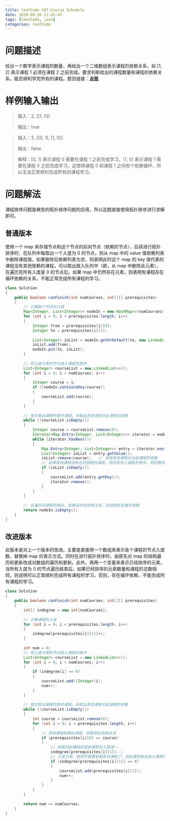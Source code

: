```yaml
---
title: leetCode-207:Course Schedule
date: 2018-08-26 11:25:43
tags: [leetCode, java]
categories: leetCode
---
```


# 问题描述

给出一个数字表示课程的数量，再给出一个二维数组表示课程的依赖关系，如 [1, 2] 表示课程 1 必须在课程 2 之前完成。要求判断给出的课程数量和课程的依赖关系，能否顺利学完所有的课程。题目链接：**[点我](https://leetcode.com/problems/course-schedule/description/)**

<!-- more -->

# 样例输入输出

> 输入：2, [[1, 0]] 
>
> 输出：true

> 输入：2, [[0, 1], [1, 0]]
>
> 输出：false
>
> 解释：[0, 1] 表示课程 0 需要在课程 1 之前完成学习，[1, 0] 表示课程 1 需要在课程 0 之前完成学习，这使得课程 0 和课程 1 之间有个依赖循环，所以无法正常顺利完成所有的课程学习。

# 问题解法

课程排序问题是典型的拓扑排序问题的应用，所以这题直接使用拓扑排序进行求解即可。

## 普通版本

使用一个 map 来存储节点和这个节点的前向节点（依赖的节点），后续进行拓扑排序时，在队列中每取出一个入度为 0 的节点，则从 map 中的 value 值依赖列表中删除课程值，如果删除后依赖列表为空，则表明此时这个 map 的 key 值代表的课程没有其他依赖的课程，可以取出放入队列中（即，从 map 中删除此元素），在遍历完所有入度是 0 的节点后，如果 map 中仍然存在元素，则表明有课程存在循环依赖的关系，不能正常完成所有课程的学习。

```java
class Solution 
{
    public boolean canFinish(int numCourses, int[][] prerequisites) 
    {
        // 计算每个节点的入度
        Map<Integer, List<Integer>> nodeIn = new HashMap<>(numCourses);
        for (int i = 0; i < prerequisites.length; i++)
        {
            Integer from = prerequisites[i][0];
            Integer to = prerequisites[i][1];
            
            List<Integer> inList = nodeIn.getOrDefault(to, new LinkedList<>());
            inList.add(from);
            nodeIn.put(to, inList);
        }
        
        // 将入度为零的节点放入课程列表中
        List<Integer> courseList = new LinkedList<>();
        for (int i = 0; i < numCourses; i++)
        {
            Integer course = i;
            if (!nodeIn.containsKey(course))
            {
                courseList.add(course);
            }
        }
        
        // 依次取出课程列表中课程，并取出其他课程对此课程的依赖
        while (!courseList.isEmpty())
        {
            Integer course = courseList.remove(0);
            Iterator<Map.Entry<Integer, List<Integer>>> iterator = nodeIn.entrySet().iterator();
            while (iterator.hasNext())
            {
                Map.Entry<Integer, List<Integer>> entry = iterator.next();
                List<Integer> inList = entry.getValue();
                inList.remove(course);   // 去除其他课程对当前课程的依赖
                // 如果其他课程没有任何依赖的课程，则将其加入课程列表中，同时删除其依赖关系
                if (inList.isEmpty())
                {
                    courseList.add(entry.getKey());
                    iterator.remove();
                }
            }
        }
        
        // 在遍历完课程列表后，如果还存在依赖关系，则说明存在循环依赖
        return nodeIn.isEmpty();
    }
}
```

## 改进版本

此版本是对上一个版本的改进。主要是直接用一个数组来表示各个课程的节点入度数，替换掉 map 的表示方式。同时在进行拓扑排序时，由原先对 map 的结构遍历和更新改成对数组的遍历和更新。此外，再用一个变量来表示已经排序的元素，当所有入度为 0 的节点遍历结束后，如果已经排序的元素数量和课程的总数相同，则说明可以正常顺利完成所有课程的学习，否则，存在循环依赖，不能完成所有课程的学习。

```java
class Solution 
{
    public boolean canFinish(int numCourses, int[][] prerequisites) 
    {
        int[] indegree = new int[numCourses];
        
        // 计算课程的入度
        for (int i = 0; i < prerequisites.length; i++)
        {
            indegree[prerequisites[i][1]]++;
        }
        
        int num = 0;
        // 将入度为零的节点放入课程列表中
        List<Integer> courseList = new LinkedList<>();
        for (int i = 0; i < numCourses; i++)
        {
            if (indegree[i] == 0)
            {
                courseList.add((Integer)i);
                num++;
            }
        }
        
        // 依次取出课程列表中课程，并取出其他课程对此课程的依赖
        while (!courseList.isEmpty())
        {
            int course = courseList.remove(0);
            for (int i = 0; i < prerequisites.length; i++)
            {
                // 其他课程依赖此课程，则删除此依赖关系
                if (prerequisites[i][0] == course)
                {
                    // 依赖当前课程的其他课程的入度减一
                    indegree[prerequisites[i][1]]--;
                    // 入度为零，表明不需要依赖其他课程了，将此课程取出放入课程列表中
                    if (indegree[prerequisites[i][1]] == 0)
                    {
                        courseList.add(prerequisites[i][1]);
                        num++;
                    }
                }
            }
        }
        
        return num == numCourses;
    }
}
```

